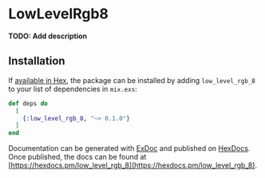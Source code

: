 # LowLevelRgb8

**TODO: Add description**

## Installation

If [available in Hex](https://hex.pm/docs/publish), the package can be installed
by adding `low_level_rgb_8` to your list of dependencies in `mix.exs`:

```elixir
def deps do
  [
    {:low_level_rgb_8, "~> 0.1.0"}
  ]
end
```

Documentation can be generated with [ExDoc](https://github.com/elixir-lang/ex_doc)
and published on [HexDocs](https://hexdocs.pm). Once published, the docs can
be found at [https://hexdocs.pm/low_level_rgb_8](https://hexdocs.pm/low_level_rgb_8).

